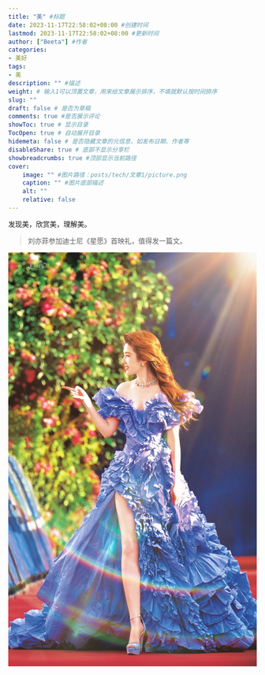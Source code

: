```yaml
---
title: "美" #标题
date: 2023-11-17T22:58:02+08:00 #创建时间
lastmod: 2023-11-17T22:58:02+08:00 #更新时间
author: ["Beeta"] #作者
categories: 
- 美好
tags: 
- 美
description: "" #描述
weight: # 输入1可以顶置文章，用来给文章展示排序，不填就默认按时间排序
slug: ""
draft: false # 是否为草稿
comments: true #是否展示评论
showToc: true # 显示目录
TocOpen: true # 自动展开目录
hidemeta: false # 是否隐藏文章的元信息，如发布日期、作者等
disableShare: true # 底部不显示分享栏
showbreadcrumbs: true #顶部显示当前路径
cover:
    image: "" #图片路径：posts/tech/文章1/picture.png
    caption: "" #图片底部描述
    alt: ""
    relative: false
---
```


发现美，欣赏美，理解美。

> 刘亦菲参加迪士尼《星愿》首映礼，值得发一篇文。

![1229301700228916_.pic_hd](./assets/1229301700228916_.pic_hd.jpg)

